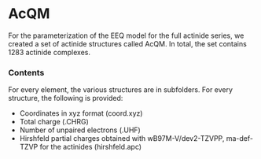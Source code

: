 
# AcQM

For the parameterization of the EEQ model for the full actinide series, we created a set of actinide structures called AcQM.
In total, the set contains 1283 actinide complexes. 

### Contents

For every element, the various structures are in subfolders.
For every structure, the following is provided:

- Coordinates in xyz format (coord.xyz)
- Total charge (.CHRG)
- Number of unpaired electrons (.UHF)
- Hirshfeld partial charges obtained with wB97M-V/dev2-TZVPP, ma-def-TZVP for the actinides (hirshfeld.apc)
